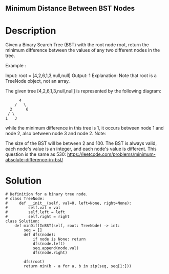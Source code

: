 Minimum Distance Between BST Nodes
---

# Description
Given a Binary Search Tree (BST) with the root node root, return the minimum difference between the values of any two different nodes in the tree.

Example :

Input: root = [4,2,6,1,3,null,null]
Output: 1
Explanation:
Note that root is a TreeNode object, not an array.

The given tree [4,2,6,1,3,null,null] is represented by the following diagram:

          4
        /   \
      2      6
     / \    
    1   3  

while the minimum difference in this tree is 1, it occurs between node 1 and node 2, also between node 3 and node 2.
Note:

The size of the BST will be between 2 and 100.
The BST is always valid, each node's value is an integer, and each node's value is different.
This question is the same as 530: https://leetcode.com/problems/minimum-absolute-difference-in-bst/

# Solution
```python3
# Definition for a binary tree node.
# class TreeNode:
#     def __init__(self, val=0, left=None, right=None):
#         self.val = val
#         self.left = left
#         self.right = right
class Solution:
    def minDiffInBST(self, root: TreeNode) -> int:
        seq = []
        def dfs(node):
            if node is None: return
            dfs(node.left)
            seq.append(node.val)
            dfs(node.right)
            
        dfs(root)    
        return min(b - a for a, b in zip(seq, seq[1:]))
```

